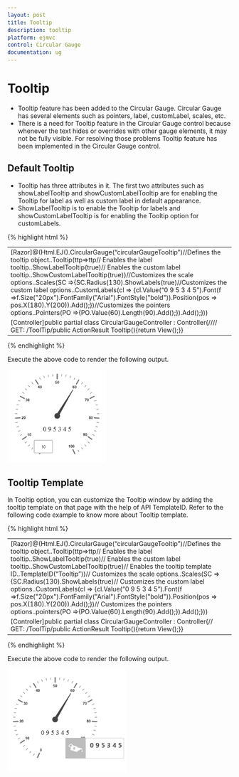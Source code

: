 ```yaml
---
layout: post
title: Tooltip
description: tooltip
platform: ejmvc
control: Circular Gauge
documentation: ug
---
```


# Tooltip

* Tooltip feature has been added to the Circular Gauge. Circular Gauge has several elements such as pointers, label, customLabel, scales, etc.  
* There is a need for Tooltip feature in the Circular Gauge control because whenever the text hides or overrides with other gauge elements, it may not be fully visible. For resolving those problems Tooltip feature has been implemented in the Circular Gauge control.

## Default Tooltip

* Tooltip has three attributes in it. The first two attributes such as showLabelTooltip and showCustomLabelTooltip are for enabling the Tooltip for label as well as custom label in default appearance. 
* ShowLabelTooltip is to enable the Tooltip for labels and showCustomLabelTooltip is for enabling the Tooltip option for customLabels.

{% highlight html %}

<table>
<tr>
<td colspan = "2">
[Razor]@(Html.EJ().CircularGauge(“circularGaugeTooltip”)//Defines the tooltip object..Tooltip(ttp=>ttp// Enables the label tooltip..ShowLabelTooltip(true)// Enables the custom label tooltip..ShowCustomLabelTooltip(true))//Customizes the scale options..Scales(SC =>{SC.Radius(130).ShowLabels(true)//Customizes the custom label options..CustomLabels(cl => {cl.Value(“0 9 5 3 4 5”).Font(f =>f.Size("20px").FontFamily("Arial").FontStyle("bold")).Position(pos => pos.X(180).Y(200)).Add();})//Customizes the pointers options..Pointers(PO =>{PO.Value(60).Length(90).Add();}).Add();}))</td></tr>
<tr>
<td>
[Controller]public partial class CircularGaugeController : Controller{//// GET: /ToolTip/public ActionResult Tooltip(){return View();}}</td></tr>
</table>

{% endhighlight %}

Execute the above code to render the following output.

![](Tooltip_images/Tooltip_img1.png)




## Tooltip Template

In Tooltip option, you can customize the Tooltip window by adding the tooltip template on that page with the help of API TemplateID. Refer to the following code example to know more about Tooltip template.


{% highlight html %}
<table>
<tr>
<td>
[Razor]@(Html.EJ().CircularGauge(“circularGaugeTooltip”)//Defines the tooltip object..Tooltip(ttp=>ttp// Enables the label tooltip..ShowLabelTooltip(true)// Enables the custom label tooltip..ShowCustomLabelTooltip(true)// Enables the tooltip template ID..TemplateID(“Tooltip”))// Customizes the scale options..Scales(SC =>{SC.Radius(130).ShowLabels(true)// Customizes the custom label options..CustomLabels(cl => {cl.Value(“0 9 5 3 4 5”).Font(f =>f.Size("20px").FontFamily("Arial").FontStyle("bold")).Position(pos => pos.X(180).Y(200)).Add();})// Customizes the pointers options..pointers(PO =>{PO.Value(60).Length(90).Add();}).Add();}))</td></tr>
<tr>
<td>
[Controller]public partial class CircularGaugeController : Controller{// GET: /ToolTip/public ActionResult Tooltip(){return View();}}</td></tr>
</table>

{% endhighlight %}

Execute the above code to render the following output.



![](Tooltip_images/Tooltip_img2.png)





